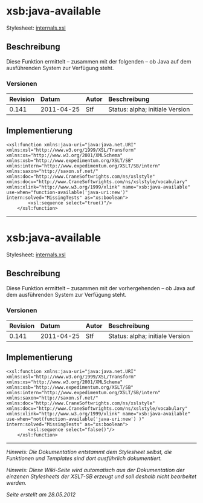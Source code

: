 # xsb:java-available #

Stylesheet: [internals.xsl](http://code.google.com/p/xslt-sb/source/browse/trunk/xslt-sb/internals.xsl)

## Beschreibung ##
Diese Funktion ermittelt – zusammen mit der folgenden – ob Java auf dem ausführenden System zur Verfügung steht.

### Versionen ###
| Revision | Datum | Autor | Beschreibung |
|:---------|:------|:------|:-------------|
| 0.141 | 2011-04-25 | Stf |   Status: alpha;   initiale Version   |


## Implementierung ##
```
<xsl:function xmlns:java-uri="java:java.net.URI" xmlns:xsl="http://www.w3.org/1999/XSL/Transform" xmlns:xs="http://www.w3.org/2001/XMLSchema" xmlns:xsb="http://www.expedimentum.org/XSLT/SB" xmlns:intern="http://www.expedimentum.org/XSLT/SB/intern" xmlns:saxon="http://saxon.sf.net/" xmlns:doc="http://www.CraneSoftwrights.com/ns/xslstyle" xmlns:docv="http://www.CraneSoftwrights.com/ns/xslstyle/vocabulary" xmlns:xlink="http://www.w3.org/1999/xlink" name="xsb:java-available" use-when="function-available('java-uri:new')" intern:solved="MissingTests" as="xs:boolean">
		<xsl:sequence select="true()"/>
	</xsl:function>
```


---

# xsb:java-available #

Stylesheet: [internals.xsl](http://code.google.com/p/xslt-sb/source/browse/trunk/xslt-sb/internals.xsl)

## Beschreibung ##
Diese Funktion ermittelt – zusammen mit der vorhergehenden – ob Java auf dem ausführenden System zur Verfügung steht.

### Versionen ###
| Revision | Datum | Autor | Beschreibung |
|:---------|:------|:------|:-------------|
| 0.141 | 2011-04-25 | Stf |   Status: alpha;   initiale Version   |


## Implementierung ##
```
<xsl:function xmlns:java-uri="java:java.net.URI" xmlns:xsl="http://www.w3.org/1999/XSL/Transform" xmlns:xs="http://www.w3.org/2001/XMLSchema" xmlns:xsb="http://www.expedimentum.org/XSLT/SB" xmlns:intern="http://www.expedimentum.org/XSLT/SB/intern" xmlns:saxon="http://saxon.sf.net/" xmlns:doc="http://www.CraneSoftwrights.com/ns/xslstyle" xmlns:docv="http://www.CraneSoftwrights.com/ns/xslstyle/vocabulary" xmlns:xlink="http://www.w3.org/1999/xlink" name="xsb:java-available" use-when="not(function-available('java-uri:new') )" intern:solved="MissingTests" as="xs:boolean">
		<xsl:sequence select="false()"/>
	</xsl:function>
```


---


_Hinweis: Die Dokumentation entstammt dem Stylesheet selbst, die Funktionen und Templates sind dort ausführlich dokumentiert._

_Hinweis: Diese Wiki-Seite wird automatisch aus der Dokumentation der einzenen Stylesheets der XSLT-SB erzeugt und soll deshalb nicht bearbeitet werden._

_Seite erstellt am 28.05.2012_
